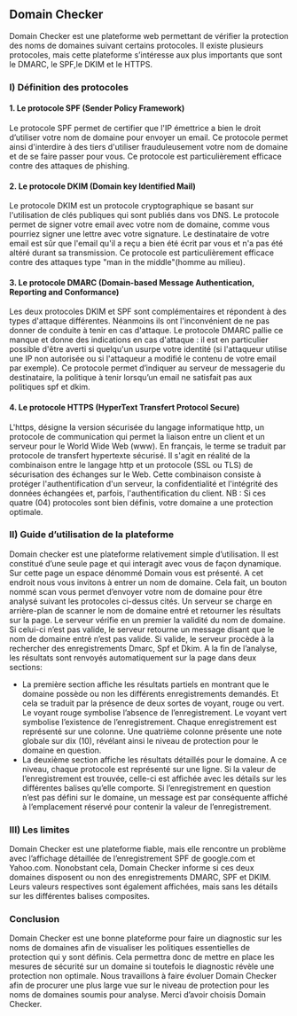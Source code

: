 ## Domain Checker

Domain Checker est une plateforme web permettant de vérifier la protection des noms de domaines suivant certains protocoles. Il existe plusieurs protocoles, mais cette plateforme s’intéresse aux plus importants que sont le DMARC, le SPF,le DKIM et le HTTPS.

### I)	Définition des protocoles

#### 1.	Le protocole SPF (Sender Policy Framework)
Le protocole SPF permet de certifier que l'IP émettrice a bien le droit d’utiliser votre nom de domaine pour envoyer un email. Ce protocole permet ainsi d'interdire à des tiers d'utiliser frauduleusement votre nom de domaine et de se faire passer pour vous. Ce protocole est particulièrement efficace contre des attaques de phishing.
#### 2.	Le protocole DKIM (Domain key Identified Mail)
Le protocole DKIM est un protocole cryptographique se basant sur l'utilisation de clés publiques qui sont publiés dans vos DNS. Le protocole permet de signer votre email avec votre nom de domaine, comme vous pourriez signer une lettre avec votre signature. Le destinataire de votre email est sûr que l'email qu'il a reçu a bien été écrit par vous et n'a pas été altéré durant sa transmission. Ce protocole est particulièrement efficace contre des attaques type "man in the middle"(homme au milieu).
#### 3.	Le protocole DMARC (Domain-based Message Authentication, Reporting and Conformance)
 Les deux protocoles DKIM et SPF sont complémentaires et répondent à des types d'attaque différentes. Néanmoins ils ont l'inconvénient de ne pas donner de conduite à tenir en cas d'attaque. Le protocole DMARC pallie ce manque et donne des indications en cas d'attaque : il est en particulier possible d'être averti si quelqu'un usurpe votre identité (si l'attaqueur utilise une IP non autorisée ou si l'attaqueur a modifié le contenu de votre email par exemple). Ce protocole permet d’indiquer au serveur de messagerie du destinataire, la politique à tenir lorsqu’un email ne satisfait pas aux politiques spf et dkim.
 #### 4. Le protocole HTTPS (HyperText Transfert Protocol Secure)
 L'https, désigne la version sécurisée du langage informatique http, un protocole de communication qui permet la liaison entre un client et un serveur pour le World Wide Web (www). En français, le terme se traduit par protocole de transfert hypertexte sécurisé. Il s'agit en réalité de la combinaison entre le langage http et un protocole (SSL ou TLS) de sécurisation des échanges sur le Web. Cette combinaison consiste à protéger l'authentification d'un serveur, la confidentialité et l'intégrité des données échangées et, parfois, l'authentification du client.
NB : Si ces quatre (04) protocoles sont bien définis, votre domaine a une protection optimale.
 
 ### II)	Guide d’utilisation de la plateforme
 Domain checker est une plateforme relativement simple d’utilisation. Il est constitué d’une seule page et qui interagit avec vous de façon dynamique.
Sur cette page un espace dénommé Domain vous est présenté. A cet endroit nous vous invitons à entrer un nom de domaine. Cela fait, un bouton nommé scan vous permet d’envoyer votre nom de domaine pour être analysé suivant les protocoles ci-dessus cités.
Un serveur se charge en arrière-plan de scanner le nom de domaine entré et retourner les résultats sur la page.
Le serveur vérifie en un premier la validité du nom de domaine. Si celui-ci n’est pas valide, le serveur retourne un message disant que le nom de domaine entré n’est pas valide. Si valide, le serveur procède à la rechercher des enregistrements Dmarc, Spf et Dkim. 
A la fin de l’analyse, les résultats sont renvoyés automatiquement sur la page dans deux sections:
- La première section affiche les résultats partiels en montrant que le domaine possède ou non les différents enregistrements demandés. Et cela se traduit par la présence de deux sortes de voyant, rouge ou vert.
Le voyant rouge symbolise l’absence de l’enregistrement.
Le voyant vert symbolise l’existence de l’enregistrement.
Chaque enregistrement est représenté sur une colonne. Une quatrième colonne présente une note globale sur dix (10), révélant ainsi le niveau de protection pour le domaine en question.
- La deuxième section affiche les résultats détaillés pour le domaine. A ce niveau, chaque protocole est représenté sur une ligne. Si la valeur de l’enregistrement est trouvée, celle-ci est affichée avec les détails sur les différentes balises qu’elle comporte. Si l’enregistrement en question n’est pas défini sur le domaine, un message est par conséquente affiché à l’emplacement réservé pour contenir la valeur de l’enregistrement.

### III)  Les limites
Domain Checker est une plateforme fiable, mais elle rencontre un problème avec l’affichage détaillée de l’enregistrement SPF de google.com et Yahoo.com. Nonobstant cela, Domain Checker informe si ces deux domaines disposent ou non des enregistrements DMARC, SPF et DKIM. Leurs valeurs respectives sont également affichées, mais sans les détails sur les différentes balises composites.

### Conclusion
Domain Checker est une bonne plateforme pour faire un diagnostic sur les noms de domaines afin de visualiser les politiques essentielles de protection qui y sont définis. Cela permettra donc de mettre en place les mesures de sécurité sur un domaine si toutefois le diagnostic révèle une protection non optimale.
Nous travaillons à faire évoluer Domain Checker afin de procurer une plus large vue sur le niveau de protection pour les noms de domaines soumis pour analyse. Merci d’avoir choisis Domain Checker.
